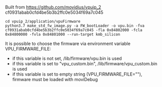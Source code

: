 Built from https://github.com/movidius/vpuip_2 cf0931abab0cfd4be5b3b2ffc0e5034f69a7c045

```
cd vpuip_2/application/vpuFirmware
python3.7 make_std_fw_image.py -a FW_bootLoader -o vpu.bin -fva cf0931abab0cfd4be5b3b2ffc0e5034f69a7c045 -fla 0x84802000 -fcla 0x84800000 -fvla 0x84801000 --run-target kmb_silicon
```

It is possible to choose the firmware via environment variable VPU_FIRMWARE_FILE:
* if this variable is not set, /lib/firmware/vpu.bin is used
* if this variable is set to "vpu_custom.bin", /lib/firmware/vpu_custom.bin is used
* if this variable is set to empty string (VPU_FIRMWARE_FILE=""), firmware must be loaded with moviDebug
